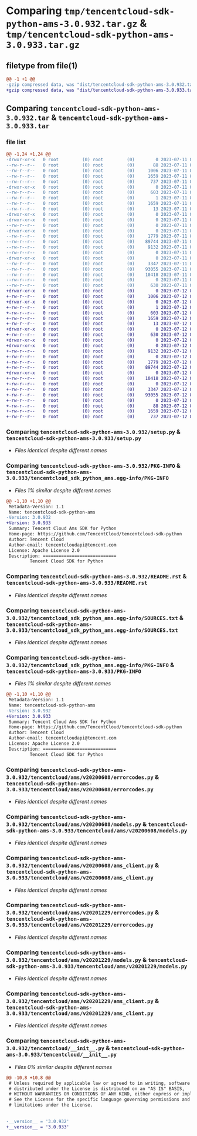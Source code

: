# Comparing `tmp/tencentcloud-sdk-python-ams-3.0.932.tar.gz` & `tmp/tencentcloud-sdk-python-ams-3.0.933.tar.gz`

## filetype from file(1)

```diff
@@ -1 +1 @@
-gzip compressed data, was "dist/tencentcloud-sdk-python-ams-3.0.932.tar", last modified: Tue Jul 11 00:29:43 2023, max compression
+gzip compressed data, was "dist/tencentcloud-sdk-python-ams-3.0.933.tar", last modified: Wed Jul 12 00:18:40 2023, max compression
```

## Comparing `tencentcloud-sdk-python-ams-3.0.932.tar` & `tencentcloud-sdk-python-ams-3.0.933.tar`

### file list

```diff
@@ -1,24 +1,24 @@
-drwxr-xr-x   0 root         (0) root         (0)        0 2023-07-11 00:29:43.000000 tencentcloud-sdk-python-ams-3.0.932/
--rw-r--r--   0 root         (0) root         (0)       88 2023-07-11 00:29:43.000000 tencentcloud-sdk-python-ams-3.0.932/setup.cfg
--rw-r--r--   0 root         (0) root         (0)     1006 2023-07-11 00:29:43.000000 tencentcloud-sdk-python-ams-3.0.932/setup.py
--rw-r--r--   0 root         (0) root         (0)     1659 2023-07-11 00:29:43.000000 tencentcloud-sdk-python-ams-3.0.932/PKG-INFO
--rw-r--r--   0 root         (0) root         (0)      737 2023-07-11 00:29:43.000000 tencentcloud-sdk-python-ams-3.0.932/README.rst
-drwxr-xr-x   0 root         (0) root         (0)        0 2023-07-11 00:29:43.000000 tencentcloud-sdk-python-ams-3.0.932/tencentcloud_sdk_python_ams.egg-info/
--rw-r--r--   0 root         (0) root         (0)      603 2023-07-11 00:29:43.000000 tencentcloud-sdk-python-ams-3.0.932/tencentcloud_sdk_python_ams.egg-info/SOURCES.txt
--rw-r--r--   0 root         (0) root         (0)        1 2023-07-11 00:29:43.000000 tencentcloud-sdk-python-ams-3.0.932/tencentcloud_sdk_python_ams.egg-info/dependency_links.txt
--rw-r--r--   0 root         (0) root         (0)     1659 2023-07-11 00:29:43.000000 tencentcloud-sdk-python-ams-3.0.932/tencentcloud_sdk_python_ams.egg-info/PKG-INFO
--rw-r--r--   0 root         (0) root         (0)       13 2023-07-11 00:29:43.000000 tencentcloud-sdk-python-ams-3.0.932/tencentcloud_sdk_python_ams.egg-info/top_level.txt
-drwxr-xr-x   0 root         (0) root         (0)        0 2023-07-11 00:29:43.000000 tencentcloud-sdk-python-ams-3.0.932/tencentcloud/
-drwxr-xr-x   0 root         (0) root         (0)        0 2023-07-11 00:29:43.000000 tencentcloud-sdk-python-ams-3.0.932/tencentcloud/ams/
--rw-r--r--   0 root         (0) root         (0)        0 2023-07-11 00:29:43.000000 tencentcloud-sdk-python-ams-3.0.932/tencentcloud/ams/__init__.py
-drwxr-xr-x   0 root         (0) root         (0)        0 2023-07-11 00:29:43.000000 tencentcloud-sdk-python-ams-3.0.932/tencentcloud/ams/v20200608/
--rw-r--r--   0 root         (0) root         (0)     1779 2023-07-11 00:29:43.000000 tencentcloud-sdk-python-ams-3.0.932/tencentcloud/ams/v20200608/errorcodes.py
--rw-r--r--   0 root         (0) root         (0)    89744 2023-07-11 00:29:43.000000 tencentcloud-sdk-python-ams-3.0.932/tencentcloud/ams/v20200608/models.py
--rw-r--r--   0 root         (0) root         (0)     9132 2023-07-11 00:29:43.000000 tencentcloud-sdk-python-ams-3.0.932/tencentcloud/ams/v20200608/ams_client.py
--rw-r--r--   0 root         (0) root         (0)        0 2023-07-11 00:29:43.000000 tencentcloud-sdk-python-ams-3.0.932/tencentcloud/ams/v20200608/__init__.py
-drwxr-xr-x   0 root         (0) root         (0)        0 2023-07-11 00:29:43.000000 tencentcloud-sdk-python-ams-3.0.932/tencentcloud/ams/v20201229/
--rw-r--r--   0 root         (0) root         (0)     3347 2023-07-11 00:29:43.000000 tencentcloud-sdk-python-ams-3.0.932/tencentcloud/ams/v20201229/errorcodes.py
--rw-r--r--   0 root         (0) root         (0)    93055 2023-07-11 00:29:43.000000 tencentcloud-sdk-python-ams-3.0.932/tencentcloud/ams/v20201229/models.py
--rw-r--r--   0 root         (0) root         (0)    10418 2023-07-11 00:29:43.000000 tencentcloud-sdk-python-ams-3.0.932/tencentcloud/ams/v20201229/ams_client.py
--rw-r--r--   0 root         (0) root         (0)        0 2023-07-11 00:29:43.000000 tencentcloud-sdk-python-ams-3.0.932/tencentcloud/ams/v20201229/__init__.py
--rw-r--r--   0 root         (0) root         (0)      630 2023-07-11 00:29:43.000000 tencentcloud-sdk-python-ams-3.0.932/tencentcloud/__init__.py
+drwxr-xr-x   0 root         (0) root         (0)        0 2023-07-12 00:18:40.000000 tencentcloud-sdk-python-ams-3.0.933/
+-rw-r--r--   0 root         (0) root         (0)     1006 2023-07-12 00:18:40.000000 tencentcloud-sdk-python-ams-3.0.933/setup.py
+drwxr-xr-x   0 root         (0) root         (0)        0 2023-07-12 00:18:40.000000 tencentcloud-sdk-python-ams-3.0.933/tencentcloud_sdk_python_ams.egg-info/
+-rw-r--r--   0 root         (0) root         (0)        1 2023-07-12 00:18:40.000000 tencentcloud-sdk-python-ams-3.0.933/tencentcloud_sdk_python_ams.egg-info/dependency_links.txt
+-rw-r--r--   0 root         (0) root         (0)      603 2023-07-12 00:18:40.000000 tencentcloud-sdk-python-ams-3.0.933/tencentcloud_sdk_python_ams.egg-info/SOURCES.txt
+-rw-r--r--   0 root         (0) root         (0)     1659 2023-07-12 00:18:40.000000 tencentcloud-sdk-python-ams-3.0.933/tencentcloud_sdk_python_ams.egg-info/PKG-INFO
+-rw-r--r--   0 root         (0) root         (0)       13 2023-07-12 00:18:40.000000 tencentcloud-sdk-python-ams-3.0.933/tencentcloud_sdk_python_ams.egg-info/top_level.txt
+drwxr-xr-x   0 root         (0) root         (0)        0 2023-07-12 00:18:40.000000 tencentcloud-sdk-python-ams-3.0.933/tencentcloud/
+-rw-r--r--   0 root         (0) root         (0)      630 2023-07-12 00:18:40.000000 tencentcloud-sdk-python-ams-3.0.933/tencentcloud/__init__.py
+drwxr-xr-x   0 root         (0) root         (0)        0 2023-07-12 00:18:40.000000 tencentcloud-sdk-python-ams-3.0.933/tencentcloud/ams/
+drwxr-xr-x   0 root         (0) root         (0)        0 2023-07-12 00:18:40.000000 tencentcloud-sdk-python-ams-3.0.933/tencentcloud/ams/v20200608/
+-rw-r--r--   0 root         (0) root         (0)     9132 2023-07-12 00:18:40.000000 tencentcloud-sdk-python-ams-3.0.933/tencentcloud/ams/v20200608/ams_client.py
+-rw-r--r--   0 root         (0) root         (0)        0 2023-07-12 00:18:40.000000 tencentcloud-sdk-python-ams-3.0.933/tencentcloud/ams/v20200608/__init__.py
+-rw-r--r--   0 root         (0) root         (0)     1779 2023-07-12 00:18:40.000000 tencentcloud-sdk-python-ams-3.0.933/tencentcloud/ams/v20200608/errorcodes.py
+-rw-r--r--   0 root         (0) root         (0)    89744 2023-07-12 00:18:40.000000 tencentcloud-sdk-python-ams-3.0.933/tencentcloud/ams/v20200608/models.py
+drwxr-xr-x   0 root         (0) root         (0)        0 2023-07-12 00:18:40.000000 tencentcloud-sdk-python-ams-3.0.933/tencentcloud/ams/v20201229/
+-rw-r--r--   0 root         (0) root         (0)    10418 2023-07-12 00:18:40.000000 tencentcloud-sdk-python-ams-3.0.933/tencentcloud/ams/v20201229/ams_client.py
+-rw-r--r--   0 root         (0) root         (0)        0 2023-07-12 00:18:40.000000 tencentcloud-sdk-python-ams-3.0.933/tencentcloud/ams/v20201229/__init__.py
+-rw-r--r--   0 root         (0) root         (0)     3347 2023-07-12 00:18:40.000000 tencentcloud-sdk-python-ams-3.0.933/tencentcloud/ams/v20201229/errorcodes.py
+-rw-r--r--   0 root         (0) root         (0)    93055 2023-07-12 00:18:40.000000 tencentcloud-sdk-python-ams-3.0.933/tencentcloud/ams/v20201229/models.py
+-rw-r--r--   0 root         (0) root         (0)        0 2023-07-12 00:18:40.000000 tencentcloud-sdk-python-ams-3.0.933/tencentcloud/ams/__init__.py
+-rw-r--r--   0 root         (0) root         (0)       88 2023-07-12 00:18:40.000000 tencentcloud-sdk-python-ams-3.0.933/setup.cfg
+-rw-r--r--   0 root         (0) root         (0)     1659 2023-07-12 00:18:40.000000 tencentcloud-sdk-python-ams-3.0.933/PKG-INFO
+-rw-r--r--   0 root         (0) root         (0)      737 2023-07-12 00:18:40.000000 tencentcloud-sdk-python-ams-3.0.933/README.rst
```

### Comparing `tencentcloud-sdk-python-ams-3.0.932/setup.py` & `tencentcloud-sdk-python-ams-3.0.933/setup.py`

 * *Files identical despite different names*

### Comparing `tencentcloud-sdk-python-ams-3.0.932/PKG-INFO` & `tencentcloud-sdk-python-ams-3.0.933/tencentcloud_sdk_python_ams.egg-info/PKG-INFO`

 * *Files 1% similar despite different names*

```diff
@@ -1,10 +1,10 @@
 Metadata-Version: 1.1
 Name: tencentcloud-sdk-python-ams
-Version: 3.0.932
+Version: 3.0.933
 Summary: Tencent Cloud Ams SDK for Python
 Home-page: https://github.com/TencentCloud/tencentcloud-sdk-python
 Author: Tencent Cloud
 Author-email: tencentcloudapi@tencent.com
 License: Apache License 2.0
 Description: ============================
         Tencent Cloud SDK for Python
```

### Comparing `tencentcloud-sdk-python-ams-3.0.932/README.rst` & `tencentcloud-sdk-python-ams-3.0.933/README.rst`

 * *Files identical despite different names*

### Comparing `tencentcloud-sdk-python-ams-3.0.932/tencentcloud_sdk_python_ams.egg-info/SOURCES.txt` & `tencentcloud-sdk-python-ams-3.0.933/tencentcloud_sdk_python_ams.egg-info/SOURCES.txt`

 * *Files identical despite different names*

### Comparing `tencentcloud-sdk-python-ams-3.0.932/tencentcloud_sdk_python_ams.egg-info/PKG-INFO` & `tencentcloud-sdk-python-ams-3.0.933/PKG-INFO`

 * *Files 1% similar despite different names*

```diff
@@ -1,10 +1,10 @@
 Metadata-Version: 1.1
 Name: tencentcloud-sdk-python-ams
-Version: 3.0.932
+Version: 3.0.933
 Summary: Tencent Cloud Ams SDK for Python
 Home-page: https://github.com/TencentCloud/tencentcloud-sdk-python
 Author: Tencent Cloud
 Author-email: tencentcloudapi@tencent.com
 License: Apache License 2.0
 Description: ============================
         Tencent Cloud SDK for Python
```

### Comparing `tencentcloud-sdk-python-ams-3.0.932/tencentcloud/ams/v20200608/errorcodes.py` & `tencentcloud-sdk-python-ams-3.0.933/tencentcloud/ams/v20200608/errorcodes.py`

 * *Files identical despite different names*

### Comparing `tencentcloud-sdk-python-ams-3.0.932/tencentcloud/ams/v20200608/models.py` & `tencentcloud-sdk-python-ams-3.0.933/tencentcloud/ams/v20200608/models.py`

 * *Files identical despite different names*

### Comparing `tencentcloud-sdk-python-ams-3.0.932/tencentcloud/ams/v20200608/ams_client.py` & `tencentcloud-sdk-python-ams-3.0.933/tencentcloud/ams/v20200608/ams_client.py`

 * *Files identical despite different names*

### Comparing `tencentcloud-sdk-python-ams-3.0.932/tencentcloud/ams/v20201229/errorcodes.py` & `tencentcloud-sdk-python-ams-3.0.933/tencentcloud/ams/v20201229/errorcodes.py`

 * *Files identical despite different names*

### Comparing `tencentcloud-sdk-python-ams-3.0.932/tencentcloud/ams/v20201229/models.py` & `tencentcloud-sdk-python-ams-3.0.933/tencentcloud/ams/v20201229/models.py`

 * *Files identical despite different names*

### Comparing `tencentcloud-sdk-python-ams-3.0.932/tencentcloud/ams/v20201229/ams_client.py` & `tencentcloud-sdk-python-ams-3.0.933/tencentcloud/ams/v20201229/ams_client.py`

 * *Files identical despite different names*

### Comparing `tencentcloud-sdk-python-ams-3.0.932/tencentcloud/__init__.py` & `tencentcloud-sdk-python-ams-3.0.933/tencentcloud/__init__.py`

 * *Files 0% similar despite different names*

```diff
@@ -10,8 +10,8 @@
 # Unless required by applicable law or agreed to in writing, software
 # distributed under the License is distributed on an "AS IS" BASIS,
 # WITHOUT WARRANTIES OR CONDITIONS OF ANY KIND, either express or implied.
 # See the License for the specific language governing permissions and
 # limitations under the License.
 
 
-__version__ = '3.0.932'
+__version__ = '3.0.933'
```

